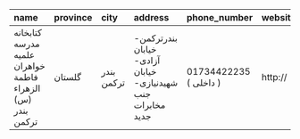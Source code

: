 | name                                                      | province   | city       | address                                                     | phone_number           | website   |
|:----------------------------------------------------------|:-----------|:-----------|:------------------------------------------------------------|:-----------------------|:----------|
| کتابخانه مدرسه علمیه خواهران فاطمة الزهراء (س) بندر ترکمن | گلستان     | بندر ترکمن | بندرتركمن- خیابان آزادی- خیابان شهیدنیازی- جنب مخابرات جدید | 01734422235 ( داخلی  ) | http://   |